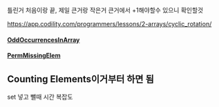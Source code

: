 틀린거
처음이랑 끝,
제일 큰거랑 작은거
큰거에서 +1해야할수 있으니 확인할것

https://app.codility.com/programmers/lessons/2-arrays/cyclic_rotation/
#### [OddOccurrencesInArray](https://app.codility.com/programmers/lessons/2-arrays/odd_occurrences_in_array/)

#### [PermMissingElem](https://app.codility.com/programmers/lessons/3-time_complexity/perm_missing_elem/)


## Counting Elements이거부터 하면 됨

set 넣고 뺄때 시간 복잡도